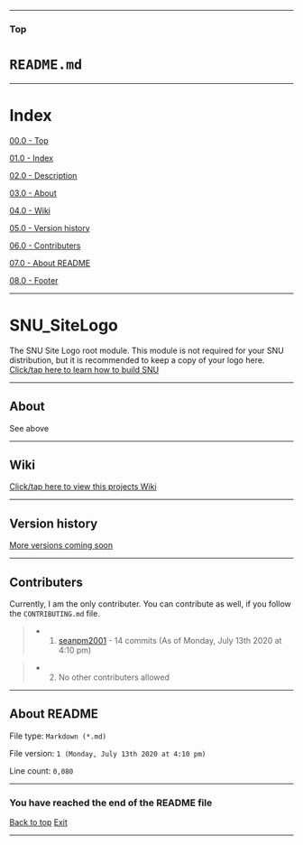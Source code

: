 
***

### Top

# `README.md`

***

# Index

[00.0 - Top](#Top)

[01.0 - Index](#Index)

[02.0 - Description](#SNU_SiteLogo)

[03.0 - About](#About)

[04.0 - Wiki](#Wiki)

[05.0 - Version history](#Version-history)

[06.0 - Contributers](#Contributers)

[07.0 - About README](#About-README)

[08.0 - Footer](#You-have-reached-the-end-of-the-README-file)

***

# SNU_SiteLogo
The SNU Site Logo root module. This module is not required for your SNU distribution, but it is recommended to keep a copy of your logo here. [Click/tap here to learn how to build SNU](https://gist.github.com/seanpm2001/745564a46186888e829fdeb9cda584de)

***

## About

See above

***

## Wiki

[Click/tap here to view this projects Wiki](https://github.com/seanpm2001/SNU_SiteLogo/wiki)

***

## Version history

[More versions coming soon](https://www.example.com)

***

## Contributers

Currently, I am the only contributer. You can contribute as well, if you follow the `CONTRIBUTING.md` file.

> * 1. [seanpm2001](https://github.com/seanpm2001/) - 14 commits (As of Monday, July 13th 2020 at 4:10 pm)

> * 2. No other contributers allowed

***

## About README

File type: `Markdown (*.md)`

File version: `1 (Monday, July 13th 2020 at 4:10 pm)`

Line count: `0,080`

***

### You have reached the end of the README file

[Back to top](#Top) [Exit](https://github.com)

***
